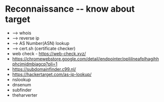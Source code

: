 
# Reconnaissance -- know about target 

- --> whois 
- --> reverse ip 
- --> AS Number(ASN) lookup 
- --> cert.sh (certificate checker)
- web check - https://web-check.xyz/
- https://chromewebstore.google.com/detail/endpointer/ppliilneafplhagjhhphcjmjdmbjagcp?pli=1
- https://subdomainfinder.c99.nl/
- https://hackertarget.com/as-ip-lookup/
- nslookup 
- dnsenum
- subfinder
- theharverter
